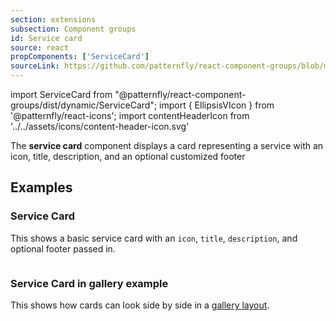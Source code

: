 ```yaml
---
section: extensions
subsection: Component groups
id: Service card
source: react
propComponents: ['ServiceCard']
sourceLink: https://github.com/patternfly/react-component-groups/blob/main/packages/module/patternfly-docs/content/extensions/component-groups/examples/ServiceCard/ServiceCard.md
---
```


import ServiceCard from "@patternfly/react-component-groups/dist/dynamic/ServiceCard";
import { EllipsisVIcon } from '@patternfly/react-icons';
import contentHeaderIcon from '../../assets/icons/content-header-icon.svg'

The **service card** component displays a card representing a service with an icon, title, description, and an optional customized footer

## Examples

### Service Card

This shows a basic service card with an `icon`, `title`, `description`, and optional footer passed in.

```js file="./ServiceCardExample.tsx"

```

### Service Card in gallery example

This shows how cards can look side by side in a [gallery layout](/layouts/gallery).

```js file="./ServiceCardGalleryExample.tsx"

```

